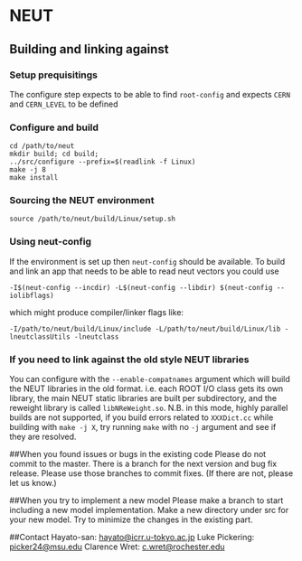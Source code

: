 # NEUT

## Building and linking against

### Setup prequisitings
The configure step expects to be able to find `root-config` and expects `CERN` and `CERN_LEVEL` to be defined

### Configure and build
```
cd /path/to/neut
mkdir build; cd build;
../src/configure --prefix=$(readlink -f Linux)
make -j 8
make install
```

### Sourcing the NEUT environment
```
source /path/to/neut/build/Linux/setup.sh
```

### Using neut-config
If the environment is set up then `neut-config` should be available. To build and link an app that needs to be able to read neut vectors you could use
```
-I$(neut-config --incdir) -L$(neut-config --libdir) $(neut-config --iolibflags)
```
which might produce compiler/linker flags like:
```
-I/path/to/neut/build/Linux/include -L/path/to/neut/build/Linux/lib -lneutclassUtils -lneutclass
```

### If you need to link against the old style NEUT libraries
You can configure with the `--enable-compatnames` argument which will build the NEUT libraries in the old format. i.e. each ROOT I/O class gets its own library, the main NEUT static libraries are built per subdirectory, and the reweight library is called `libNReWeight.so`.
N.B. in this mode, highly parallel builds are not supported, if you build errors related to `XXXDict.cc` while building with `make -j X`, try running `make` with no `-j` argument and see if they are resolved.

##When you found issues or bugs in the existing code
Please do not commit to the master.
There is a branch for the next version and bug fix release.
Please use those branches to commit fixes.
(If there are not, please let us know.)

##When you try to implement a new model
Please make a branch to start including a new model implementation.
Make a new directory under src for your new model.
Try to minimize the changes in the existing part.

##Contact
Hayato-san: hayato@icrr.u-tokyo.ac.jp
Luke Pickering: picker24@msu.edu
Clarence Wret: c.wret@rochester.edu

